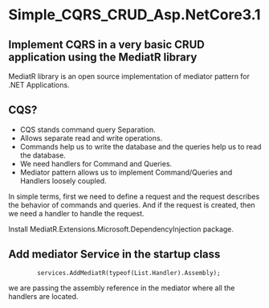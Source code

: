 # Simple_CQRS_CRUD_Asp.NetCore3.1
## Implement CQRS in a very basic CRUD application using the MediatR library
MediatR library is an open source implementation of mediator pattern for .NET Applications.

## CQS?

* CQS stands command query Separation. 
* Allows separate read and write operations. 
* Commands help us to write the database and the queries help us to read the database. 
* We need handlers for Command and Queries. 
* Mediator pattern allows us to implement Command/Queries and Handlers loosely coupled. 

In simple terms, first we need to define a request and the request describes the behavior of commands and queries. And if the request is created, then we need a handler to handle the request. 

Install MediatR.Extensions.Microsoft.DependencyInjection package.

## Add mediator Service in the startup class
            services.AddMediatR(typeof(List.Handler).Assembly);
we are passing the assembly reference in the mediator where all the handlers are located.
